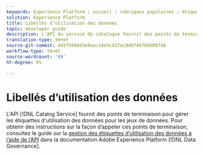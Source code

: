 ```yaml
---
keywords: Experience Platform ; accueil ; rubriques populaires ; étiquettes d’utilisation des données ; service de catalogue
solution: Experience Platform
title: Libellés d’utilisation des données
topic: developer guide
description: L’API du service de catalogue fournit des points de terminaison pour gérer les étiquettes d’utilisation des données pour les jeux de données.
translation-type: tm+mt
source-git-commit: dd1f508b93e8eac14e3c41fac9d8f49769d08f46
workflow-type: tm+mt
source-wordcount: '69'
ht-degree: 8%

---
```



# Libellés d’utilisation des données

L&#39;API [!DNL Catalog Service] fournit des points de terminaison pour gérer les étiquettes d&#39;utilisation des données pour les jeux de données. Pour obtenir des instructions sur la façon d’appeler ces points de terminaison, consultez le guide sur la [gestion des étiquettes d’utilisation des données à l’aide de l’API](../../data-governance/labels/overview.md) dans la documentation Adobe Experience Platform [!DNL Data Governance].